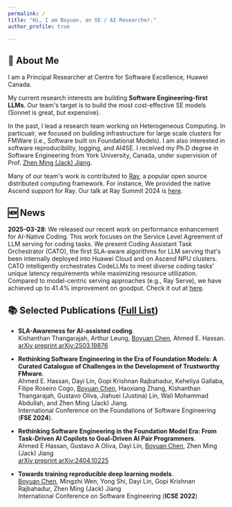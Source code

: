 ```yaml
---
permalink: /
title: "Hi, I am Boyuan, an SE / AI Researcher."
author_profile: true

---
```


## 👤 About Me

I am a Principal Researcher at Centre for Software Excellence, Huawei Canada.

My current research interests are building **Software Engineering-first LLMs**. Our team's target is to build the most cost-effective SE models (Sonnet is great, but expensive). 

In the past, I lead a research team working on Heterogeneous Computing. In particualr, we focused on building infrastructure for large scale clusters for FMWare (i.e., Software built on Foundational Models). I am also interested in software reproducibility, logging, and AI4SE.
I received my Ph.D degree in Software Engineering from York University, Canada, under supervision of Prof. [Zhen Ming (Jack) Jiang](http://www.cse.yorku.ca/~zmjiang/).

Many of our team's work is contributed to [Ray](https://ray.io), a popular open source distributed computing framework. For instance, We provided the native Ascend support for Ray. Our talk at Ray Summit 2024 is [here](https://youtu.be/TSAWC-ZZwv4?si=Ht30wHcPAr2h8Aca).

## 🆕 News

**2025-03-28**: We released our recent work on performance enhancement for AI-Native Coding. This work focuses on the Service Level Agreement of LLM serving for coding tasks. We present Coding Assistant Task Orchestrator (CATO), the first SLA-aware algorithms for LLM serving that's been internally deployed into Huawei Cloud and on Ascend NPU clusters. CATO intelligently orchestrates CodeLLMs to meet diverse coding tasks' unique latency requirements while maximizing resource utilization. Compared to model-centric serving approaches (e.g., Ray Serve), we have achieved up to 41.4% improvement on goodput. Check it out at [here](https://arxiv.org/pdf/2503.19876).


## 📚 Selected Publications ([Full List](https://scholar.google.com/citations?hl=en&user=HsUXC7oAAAAJ))

- **SLA-Awareness for AI-assisted coding**.\
  Kishanthan Thangarajah, Arthur Leung, <ins>Boyuan Chen</ins>, Ahmed E. Hassan.\
  [arXiv preprint arXiv:2503.19876](https://arxiv.org/pdf/2503.19876)

- **Rethinking Software Engineering in the Era of Foundation Models: A Curated Catalogue of Challenges in the Development of Trustworthy FMware**.\
  Ahmed E. Hassan, Dayi Lin, Gopi Krishnan Rajbahadur, Keheliya Gallaba, Filipe Roseiro Cogo, <ins>Boyuan Chen</ins>, Haoxiang Zhang, Kishanthan Thangarajah, Gustavo Oliva, Jiahuei (Justina) Lin, Wali Mohammad Abdullah, and Zhen Ming (Jack) Jiang.\
  International Conference on the Foundations of Software Engineering (**FSE 2024**).
- **Rethinking Software Engineering in the Foundation Model Era: From Task-Driven AI Copilots to Goal-Driven AI Pair Programmers**.\
  Ahmed E Hassan, Gustavo A Oliva, Dayi Lin, <ins>Boyuan Chen</ins>, Zhen Ming (Jack) Jiang\
  [arXiv preprint arXiv:2404.10225](https://arxiv.org/pdf/2404.10225)
- **Towards training reproducible deep learning models**.\
  <ins>Boyuan Chen</ins>, Mingzhi Wen, Yong Shi, Dayi Lin, Gopi Krishnan Rajbahadur, Zhen Ming (Jack) Jiang\
  International Conference on Software Engineering (**ICSE 2022**)








